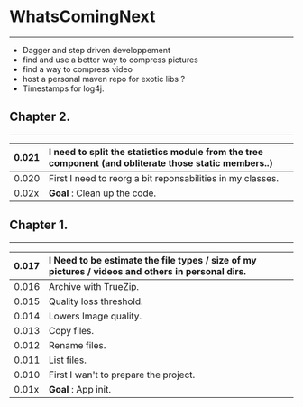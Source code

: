 # WhatsComingNext #

---

  * Dagger and step driven developpement
  * find and use a better way to compress pictures
  * find a way to compress video
  * host a personal maven repo for exotic libs ?
  * Timestamps for log4j.

## Chapter 2. ##

---

| 0.021 | I need to split the statistics module from the tree component (and obliterate those static members..) |
|:------|:------------------------------------------------------------------------------------------------------|
| 0.020 | First I need to reorg a bit reponsabilities in my classes.                                            |
| 0.02x | **Goal** : Clean up the code.                                                                         |

## Chapter 1. ##

---

| 0.017 | I Need to be estimate the file types / size of my pictures / videos and others in personal dirs. |
|:------|:-------------------------------------------------------------------------------------------------|
| 0.016 | Archive with TrueZip.                                                                            |
| 0.015 | Quality loss threshold.                                                                          |
| 0.014 | Lowers Image quality.                                                                            |
| 0.013 | Copy files.                                                                                      |
| 0.012 | Rename files.                                                                                    |
| 0.011 | List files.                                                                                      |
| 0.010 | First I wan't to prepare the project.                                                            |
| 0.01x | **Goal** : App init.                                                                             |